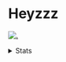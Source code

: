 # Heyzzz  

[![.](https://skillicons.dev/icons?i=js,java)](https://skillicons.dev)  

<details>
<summary>Stats</summary
<!--START_SECTION:waka-->

```txt
TypeScript   7 hrs 15 mins   ████████████▒░░░░░░░░░░░░   49.83 %
JavaScript   4 hrs 58 mins   ████████▓░░░░░░░░░░░░░░░░   34.15 %
JSON         1 hr 16 mins    ██▒░░░░░░░░░░░░░░░░░░░░░░   08.78 %
CSS          50 mins         █▒░░░░░░░░░░░░░░░░░░░░░░░   05.81 %
SSH Key      12 mins         ▒░░░░░░░░░░░░░░░░░░░░░░░░   01.43 %
```

<!--END_SECTION:waka-->
</details>
